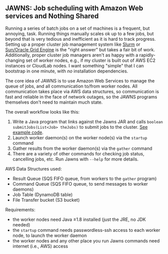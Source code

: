 ## JAWNS: Job scheduling with Amazon Web services and Nothing Shared

Running a series of batch jobs on a set of machines is a frequent, but annoying, task. Running things manually scales ok up to a few jobs, but beyond that is very tedious and inefficient as it is hard to track progress. Setting up a proper cluster job management system like [Slurm](https://slurm.schedmd.com) or [Sun/Oracle Grid Engine](https://arc.liv.ac.uk/trac/SGE) is the "right answer" but takes a fair bit of work. Additionally, proper cluster job managers aren't as happy with a rapidly-changing set of worker nodes, e.g., if my cluster is built out of AWS EC2 instances or CloudLab nodes. I want something "simple" that I can bootstrap in one minute, with *no* installation dependencies.

The core idea of JAWNS is to use Amazon Web Services to manage the queue of jobs, and all communication to/from worker nodes. All communication takes place via AWS data structures, so communication is fast and reliable in the face of network outages, so the JAWNS programs themselves don't need to maintain much state.

The overall workflow looks like this:

1. Write a Java program that links against the Jawns JAR and calls `boolean submitJobs(List<Job> theJobs)` to submit jobs to the cluster. [See example code](https://github.com/upenn-acg/jawns/blob/master/src/main/java/SubmitTestJobs.java).
2. Launch worker daemon(s) on the worker node(s) via the `startup` command
3. Gather results from the worker daemon(s) via the `gather` command
4. There are a variety of other commands for checking job status, cancelling jobs, etc. Run Jawns with `--help` for more details.

AWS Data Structures used:
* Result Queue (SQS FIFO queue, from workers to the `gather` program)
* Command Queue (SQS FIFO queue, to send messages to worker daemons)
* Job Table (DynamoDB table)
* File Transfer bucket (S3 bucket)

Requirements:
* the worker nodes need Java ≥1.8 installed (just the JRE, no JDK needed)
* the `startup` command needs passwordless-ssh access to each worker node, to launch the worker daemon
* the worker nodes and any other place you run Jawns commands need internet (i.e., AWS) access
